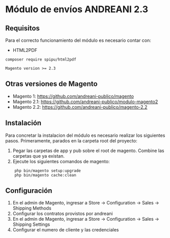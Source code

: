 # Módulo de envíos ANDREANI 2.3

## Requisitos

Para el correcto funcionamiento del módulo es necesario contar con:

- HTML2PDF

```
composer require spipu/html2pdf
```

```
Magento version >= 2.3 
```

## Otras versiones de Magento

  - Magento 1:  https://github.com/andreani-publico/magento
  - Magento 2.1:  https://github.com/andreani-publico/modulo-magento2
  - Magento 2.2:  https://github.com/andreani-publico/magento-2.2
  
  
  
## Instalación

Para concretar la instalacion del módulo es necesario realizar los siguientes pasos. Primeramente, parados en la carpeta root del proyecto:

1. Pegar las carpetas de app y pub sobre el root de magento. Combine las carpetas que ya existan.
2. Ejecute los siguientes comandos de magento:
```
	php bin/magento setup:upgrade
	php bin/magento cache:clean
```




## Configuración

1. En el admin de Magento, ingresar a Store -> Configuration -> Sales -> Shipping Methods
2. Configurar los contratos provistos por andreani 
3. En el admin de Magento, ingresar a Store -> Configuration -> Sales -> Shipping Settings
4. Configurar el numero de cliente y las credenciales